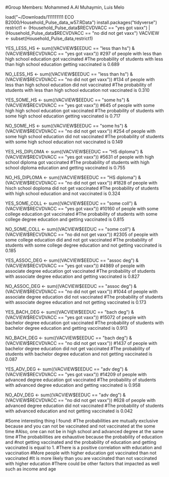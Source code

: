 #Group Members: Mohammed A.Al Muhaymin, Luis Melo

load("~/Downloads/111111111 ECO B2000/Household_Pulse_data_w57.RData")
install.packages("tidyverse")
restrict1 <- (Household_Pulse_data$RECVDVACC  == "yes got vaxx") | (Household_Pulse_data$RECVDVACC == "no did not get vaxx")
VACVIEW <- subset(Household_Pulse_data,restrict1)

YES_LESS_HS <- sum((VACVIEW$EEDUC == "less than hs") & (VACVIEW$RECVDVACC == "yes got vaxx"))
#297 of people with less than high school education got vaccinated
#The probability of students with less than high school education getting vaccinated is 0.689

NO_LESS_HS <- sum((VACVIEW$EEDUC == "less than hs") & (VACVIEW$RECVDVACC == "no did not get vaxx"))
#134 of people with less than high school education did not vaccinated
#The probability of students with less than high school education not vaccinated is 0.310

YES_SOME_HS <- sum((VACVIEW$EEDUC == "some hs") & (VACVIEW$RECVDVACC == "yes got vaxx"))
#645 of people with some high high school education got vaccinated
#The probability of students with some high school education getting vaccinated is 0.717

NO_SOME_HS <- sum((VACVIEW$EEDUC == "some hs") & (VACVIEW$RECVDVACC == "no did not get vaxx"))
#254 of people with some high school education did not vaccinated
#The probability of students with some high school education not vaccinated is 0.149

YES_HS_DIPLOMA <- sum((VACVIEW$EEDUC == "HS diploma") & (VACVIEW$RECVDVACC == "yes got vaxx"))
#5631 of people with high school diploma got vaccinated
#The probability of students with high school diploma education and getting vaccinated is 0.755

NO_HS_DIPLOMA <- sum((VACVIEW$EEDUC == "HS diploma") & (VACVIEW$RECVDVACC == "no did not get vaxx"))
#1828 of people with hisch school doploma did not get vaccinated
#The probability of students with high school education and not vaccinated is 0.324


YES_SOME_COLL <- sum((VACVIEW$EEDUC == "some coll") & (VACVIEW$RECVDVACC == "yes got vaxx"))
#10160 of people with some college education got vaccinated
#The probability of students with some college degree education and getting vaccinated is 0.815

NO_SOME_COLL <- sum((VACVIEW$EEDUC == "some coll") & (VACVIEW$RECVDVACC == "no did not get vaxx"))
#2305 of people with some college education did and not got vaccinated
#The probability of students with some college degree education and not getting vaccinated is 0.185

YES_ASSOC_DEG <- sum((VACVIEW$EEDUC == "assoc deg") & (VACVIEW$RECVDVACC == "yes got vaxx"))
#4989 of people with associate degree education got vaccinated
#The probability of students with associate degree education and getting vaccinated is 0.827


NO_ASSOC_DEG <- sum((VACVIEW$EEDUC == "assoc deg") & (VACVIEW$RECVDVACC == "no did not get vaxx"))
#1044 of people with associate degree education did not vaccinated
#The probability of students with associate degree education and not getting vaccinated is 0.173

YES_BACH_DEG <- sum((VACVIEW$EEDUC == "bach deg") & (VACVIEW$RECVDVACC == "yes got vaxx"))
#15072 of people with bachelor degree education got vaccinated
#The probability of students with bachelor degree education and getting vaccinated is 0.913

NO_BACH_DEG <- sum((VACVIEW$EEDUC == "bach deg") & (VACVIEW$RECVDVACC == "no did not get vaxx"))
#1437 of people with bachelor degree education did not get vaccinated
#The probability of students with bachelor degree education and not getting vaccinated is 0.087


YES_ADV_DEG <- sum((VACVIEW$EEDUC == "adv deg") & (VACVIEW$RECVDVACC == "yes got vaxx"))
#14209 of people with advanced degree education got vaccinated
#The probability of students with advanced degree education and getting vaccinated is 0.958

NO_ADV_DEG <- sum((VACVIEW$EEDUC == "adv deg") & (VACVIEW$RECVDVACC == "no did not get vaxx"))
#628 of people with advanced degree education did not vaccinated
#The probability of students with advanced education and not getting vaccinated is 0.042


#Some interesting thing I found:
#The probabilities are mutually exclusive because and you can not be vaccinated and not vaccinated at the some time
#Also, one can not be in high school and advanced degree at the same time
#The probabilities are exhaustive because the probability of education and 
#not getting vaccinated and the probability of education and getting vaccinated is equal to 1.
#There is a positive correlation with education and vaccination
#More people with higher education got vaccinated than not vaccinated
#It is more likely than you are vaccinated than not vaccinated with higher education
#There could be other factors that impacted as well such as income and age
